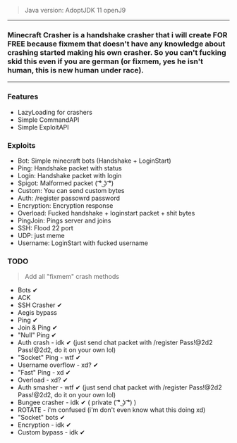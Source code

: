 > Java version: AdoptJDK 11 openJ9
---

### Minecraft Crasher is a handshake crasher that i will create FOR FREE because fixmem that doesn't have any knowledge about crashing started making his own crasher. So you can't fucking skid this even if you are german (or fixmem, yes he isn't human, this is new human under race).

---

### Features

- LazyLoading for crashers
- Simple CommandAPI
- Simple ExploitAPI

### Exploits

- Bot: Simple minecraft bots (Handshake + LoginStart)
- Ping: Handshake packet with status
- Login: Handshake packet with login
- Spigot: Malformed packet ( ͡° ͜ʖ ͡°)
- Custom: You can send custom bytes
- Auth: /register passowrd password
- Encryption: Encryption response
- Overload: Fucked handshake + loginstart packet + shit bytes
- PingJoin: Pings server and joins
- SSH: Flood 22 port
- UDP: just meme
- Username: LoginStart with fucked username

### TODO

> Add all "fixmem" crash methods

- Bots ✔
- ACK
- SSH Crasher ✔
- Aegis bypass
- Ping ✔
- Join & Ping ✔
- "Null" Ping ✔
- Auth crash - idk ✔ (just send chat packet with /register Pass!@2d2 Pass!@2d2, do it on your own
  lol)
- "Socket" Ping - wtf ✔
- Username overflow - xd? ✔
- "Fast" Ping - xd ✔
- Overload - xd? ✔
- Auth smasher - wtf ✔ (just send chat packet with /register Pass!@2d2 Pass!@2d2, do it on your own
  lol)
- Bungee crasher - idk ✔ ( private ( ͡° ͜ʖ ͡°) )
- ROTATE - i'm confused (i'm don't even know what this doing xd)
- "Socket" bots ✔
- Encryption - idk ✔
- Custom bypass - idk ✔
